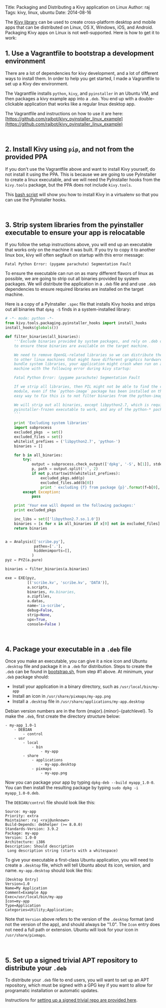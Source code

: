 Title:  Packaging and Distributing a Kivy application on Linux
Author: raj
Tags:   kivy, linux, ubuntu
Date:   2014-08-16


The [Kivy library](http://kivy.org) can be used to create cross-platform desktop and
mobile apps that can be distributed on Linux, OS X, Windows, iOS, and Android. Packaging
Kivy apps on Linux is not well-supported. Here is how to get it to work:



## 1. Use a Vagrantfile to bootstrap a development environment

There are a lot of dependencies for kivy development, and a lot of different ways to
install them. In order to help you get started, I made a Vagrantfile to set up a
Kivy dev environment.

The Vagrantfile installs `python`, `kivy`, and `pyinstaller` in an Ubuntu VM, and then
packages a kivy example app into a `.deb`. You end up with a double-clickable application
that works like a regular linux desktop app.

The Vagrantfile and instructions on how to use it are here:
[https://github.com/rajbot/kivy_pyinstaller_linux_example](https://github.com/rajbot/kivy_pyinstaller_linux_example)


<br/>


## 2. Install Kivy using `pip`, and not from the provided PPA

If you don't use the Vagrantfile above and want to install Kivy yourself, do not
install it using the PPA. This is because we are going to use PyInstaller to
create a linux executable, and we will need the PyInstaller hooks from the `kivy.tools`
package, but the PPA does not include `kivy.tools`.

This [bash script](https://github.com/rajbot/kivy_pyinstaller_linux_example/blob/master/bootstrap.sh)
will show you how to install Kivy in a virtualenv so that you can use the PyInstaller hooks.


<br/>


## 3. Strip system libraries from the pyinstaller executable to ensure your app is relocatable

If you follow the setup instructions above, you will end up an executable that works only
on the machine it was built. If you try to copy it to another linux box, kivy will often
segfault on startup with this error message:

    Fatal Python Error: (pygame parachute) Segmentation Fault

To ensure the executable can run on as many different flavors of linux as possible, we
are going to strip out all binaries provided by system packages. We will distribute the
application in a `.deb` file and and use `.deb` dependencies to ensure required libraries
are installed on the target machine.

Here is a copy of a PyInstaller `.spec` file that installs Kivy hooks and strips out all
binaries that `dpkg -S` finds in a system-installed library:

```python
# -*- mode: python -*-
from kivy.tools.packaging.pyinstaller_hooks import install_hooks
install_hooks(globals())

def filter_binaries(all_binaries):
    '''Exclude binaries provided by system packages, and rely on .deb dependencies
    to ensure these binaries are available on the target machine.

    We need to remove OpenGL-related libraries so we can distribute the executable
    to other linux machines that might have different graphics hardware. If you
    bundle system libraries, your application might crash when run on a different
    machine with the following error during kivy startup:

    Fatal Python Error: (pygame parachute) Segmentation Fault

    If we strip all libraries, then PIL might not be able to find the correct _imaging
    module, even if the `python-image` package has been installed on the system. The
    easy way to fix this is to not filter binaries from the python-imaging package.

    We will strip out all binaries, except libpython2.7, which is required for the
    pyinstaller-frozen executable to work, and any of the python-* packages.
    '''

    print 'Excluding system libraries'
    import subprocess
    excluded_pkgs  = set()
    excluded_files = set()
    whitelist_prefixes = ('libpython2.7', 'python-')
    binaries = []

    for b in all_binaries:
        try:
            output = subprocess.check_output(['dpkg', '-S', b[1]], stderr=open('/dev/null'))
            p, path = output.split(':', 2)
            if not p.startswith(whitelist_prefixes):
                excluded_pkgs.add(p)
                excluded_files.add(b[0])
                print ' excluding {f} from package {p}'.format(f=b[0], p=p)
        except Exception:
            pass

    print 'Your exe will depend on the following packages:'
    print excluded_pkgs

    inc_libs = set(['libpython2.7.so.1.0'])
    binaries = [x for x in all_binaries if x[0] not in excluded_files]
    return binaries


a = Analysis(['scribe.py'],
             pathex=['.'],
             hiddenimports=[],
            )
pyz = PYZ(a.pure)

binaries = filter_binaries(a.binaries)

exe = EXE(pyz,
          [('scribe.kv', 'scribe.kv', 'DATA')],
          a.scripts,
          binaries, #a.binaries,
          a.zipfiles,
          a.datas,
          name='ia-scribe',
          debug=False,
          strip=None,
          upx=True,
          console=False )
```


<br/>


## 4. Package your executable in a `.deb` file

Once you make an executable, you can give it a nice icon and Ubuntu `.desktop`
file and package it in a `.deb` for distribution. Steps to create the `.deb` can
be found in [bootstrap.sh](https://github.com/rajbot/kivy_pyinstaller_linux_example/blob/master/bootstrap.sh),
from step #1 above. At minimum, your `.deb` package should:

- Install your application in a binary directory, such as `/usr/local/bin/my-app`
- Install an icon in `/usr/share/pixmaps/my-app.png`
- Install a `.desktop` file in `/usr/share/applications/my-app.desktop`

Debian version numbers are in the form {major}.{minor}-{patchlevel}. To make the `.deb`,
first create the directory structure below:

    - my-app_1.0-1
        - DEBIAN
            - control
        - usr
            - local
                - bin
                    - my-app
            - share
                - applications
                    - my-app.desktop
                - pixmaps
                    - my-app.png

Now you can package your app by typing `dpkg-deb --build myapp_1.0-0`. You can then
install the resulting package by typing `sudo dpkg -i myapp_1.0-0.deb`.

The `DEBIAN/control` file should look like this:

    Source: my-app
    Priority: extra
    Maintainer: raj <raj@unknown>
    Build-Depends: debhelper (>= 8.0.0)
    Standards-Version: 3.9.2
    Package: my-app
    Version: 1.0-0
    Architecture: i386
    Description: Should description
     Long description string (starts with a whitespace)

To give your executable a first-class Ubuntu application, you will need to create a
`.desktop` file, which will tell Ubuntu about its icon, version, and name. `my-app.desktop`
should look like this:

    [Desktop Entry]
    Version=1.0
    Name=My Application
    Comment=Example App
    Exec=/usr/local/bin/my-app
    Icon=my-app
    Type=Application
    Categories=Utility;Application;

Note that `Version` above refers to the version of the `.desktop` format (and
not the version of the app), and should always be "1.0". The `Icon` entry does
not need a full path or extension. Ubuntu will look for your icon in
`/usr/share/pixmaps`.

<br/>


## 5. Set up a signed trivial APT repository to distribute your `.deb`

To distribute your `.deb` file to end users, you will want to set up an APT
repository, which must be signed with a GPG key if you want to allow for
programatic installation or automatic updates.

Instructions for [setting up a signed trivial repo are provided here](/creating-a-trivial-signed-apt-repository.html).
